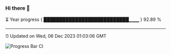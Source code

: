 ### Hi there 👋

⏳ Year progress { ███████████████████████████▁▁▁ } 92.89 %

---

⏰ Updated on Wed, 06 Dec 2023 01:03:06 GMT

![Progress Bar CI](https://github.com/liununu/liununu/workflows/Progress%20Bar%20CI/badge.svg)
